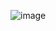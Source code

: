 ![image](https://user-images.githubusercontent.com/88191742/176379083-a30a7a6a-62ec-45bc-9bf6-e0d3e62c30ee.png)
